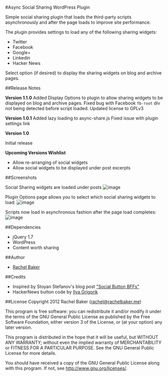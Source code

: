#Async Social Sharing WordPress Plugin

Simple social sharing plugin that loads the third-party scripts asynchronously and after the page loads to improve site performance.

The plugin provides settings to load any of the following sharing widgets:

* Twitter
* Facebook
* Google+
* Linkedin
* Hacker News

Select option (if desired) to display the sharing widgets on blog and archive pages.

##Release Notes

__Version 1.1.0__
Added Display Options to plugin to allow sharing widgets to be displayed on blog and archive pages.
Fixed bug with Facebook `fb-root` div not being detected before script loaded.
Updated license to GPLv3

__Version 1.0.1__
Added lazy loading to async-share.js
Fixed issue with plugin settings link

__Version 1.0__

Initial release

__Upcoming Versions Wishlist__

*	Allow re-arranging of social widgets
* Allow social widgets to be displayed under post excerpts


##Screenshots

Social Sharing widgets are loaded under posts
![image](https://img.skitch.com/20120425-x5bnprr39qq39jf8mq9ems9ckf.png)

Plugin Options page allows you to select which social sharing widgets to load:
![image](https://img.skitch.com/20120502-apim6gwetaurc2c37a7aqdr2u.png)

Scripts now load in asynchronous fashion after the page load completes:
![image](https://img.skitch.com/20120501-ka4dr14y773262a6nfywxwwty6.png)

##Dependencies

*	jQuery 1.7
*	WordPress
*	Content worth sharing

##Author

- [Rachel Baker](http://rachelbaker.me)

##Credits
 * Inspired by Stoyan Stefanov's blog post ["Social Button BFFs"](http://www.phpied.com/social-button-bffs/)
 * HackerNews button code by [Ilya Grigorik](https://github.com/igrigorik/hackernews-button)

##License
Copyright 2012 Rachel Baker (rachel@rachelbaker.me)

This program is free software: you can redistribute it and/or modify it under the terms of the GNU General Public License as published by the Free Software Foundation, either version 3 of the License, or (at your option) any later version.

This program is distributed in the hope that it will be useful, but WITHOUT ANY WARRANTY; without even the implied warranty of MERCHANTABILITY or FITNESS FOR A PARTICULAR PURPOSE.  See the GNU General Public License for more details.

You should have received a copy of the GNU General Public License along with this program.  If not, see <http://www.gnu.org/licenses/>.

